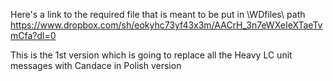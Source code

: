 Here's a link to the required file that is meant to be put in <game location>\WDfiles\ path
  https://www.dropbox.com/sh/eokyhc73yf43x3m/AACrH_3n7eWXeIeXTaeTvmCfa?dl=0
  
This is the 1st version which is going to replace all the Heavy LC unit messages with Candace in Polish version
